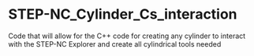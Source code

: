 # STEP-NC_Cylinder_Cs_interaction
Code that will allow for the C++ code for creating any cylinder to interact with the STEP-NC Explorer and create all cylindrical tools needed

